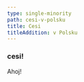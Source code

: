 ```yaml
---
type: single-minority
path: cesi-v-polsku
title: Cesi
titleAddition: v Polsku
---
```


### cesi!

Ahoj!
